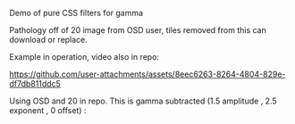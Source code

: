 Demo of pure CSS filters for gamma

Pathology off of 20 image from OSD user, tiles removed from this can download or replace.

Example in operation, video also in repo:

https://github.com/user-attachments/assets/8eec6263-8264-4804-829e-df7db811ddc5

Using OSD and 20 in repo. This is gamma subtracted (1.5 amplitude , 2.5 exponent , 0 offset) :
